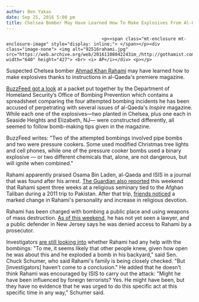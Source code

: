 ```yaml
---
author: Ben Yakas
date: Sep 25, 2016 5:00 pm
title: Chelsea Bomber May Have Learned How To Make Explosives From Al-Qaeda Magazine
---
```


	
										<p><span class="mt-enclosure mt-enclosure-image" style="display: inline;"> </span></p><div class="image-none"> <img alt="92516rahami.jpg" src="https://web.archive.org/web/20161108042243im_/http://gothamist.com/attachments/byakas/92516rahami.jpg" width="640" height="427"> <br> <i> AP</i></div> <p></p>

<p>Suspected Chelsea bomber <a href="https://web.archive.org/web/20161108042243/http://gothamist.com/tags/ahmadkhanrahami">Ahmad Khan Rahami</a> may have learned how to make explosives thanks to instructions in al-Qaeda&apos;s premiere magazine.</p>

<p><a href="https://web.archive.org/web/20161108042243/https://www.buzzfeed.com/alimwatkins/federal-officials-draw-al-qaeda-links-to-alleged-new-york-bo?utm_term=.qfgKL2Vl4#.dkoXABgZw">BuzzFeed got a look</a> at a packet put together by the Department of Homeland Security&#x2019;s Office of Bombing Prevention which contains a spreadsheet comparing the four attempted bombing incidents he has been accused of perpetrating with several issues of al-Qaeda&apos;s <em>Inspire</em> magazine. While each one of the explosives&#x2014;two planted in Chelsea, plus one each in Seaside Heights and Elizabeth, NJ&#x2014; were constructed differently, all seemed to follow bomb-making tips given in the magazine. </p>

<p>BuzzFeed writes: &quot;Two of the attempted bombings involved pipe bombs and two were pressure cookers. Some used modified Christmas tree lights and cell phones, while one of the pressure cooker bombs used a binary explosive &#x2014; or two different chemicals that, alone, are not dangerous, but will ignite when combined.&quot;</p>

<p>Rahami apparently praised Osama Bin Laden, al-Qaeda and ISIS in a journal that was found after his arrest. <a href="https://web.archive.org/web/20161108042243/https://www.theguardian.com/us-news/2016/sep/23/ahmad-khan-rahami-pakistan-taliban-new-york-bombing-terrorism">The Guardian also reported</a> this weekend that Rahami spent three weeks at a religious seminary tied to the Afghan Taliban during a 2011 trip to Pakistan. After that trip, <a href="https://web.archive.org/web/20161108042243/http://gothamist.com/2016/09/19/rahami_friends_shocked.php">friends noticed</a> a marked change in Rahami&apos;s personality and increase in religious devotion.</p>

<p>Rahami has been charged with bombing a public place and using weapons of mass destruction. <a href="https://web.archive.org/web/20161108042243/http://gothamist.com/2016/09/24/public_defender_says_prosecutor_blo.php">As of this weekend</a>, he has not yet seen a lawyer, and a public defender in New Jersey says he was denied access to Rahami by a prosecutor.</p>

<p>Investigators <a href="https://web.archive.org/web/20161108042243/http://nypost.com/2016/09/25/schumer-thinks-people-knew-of-alleged-chelsea-bombers-plan/">are still looking into</a> whether Rahami had any help with the bombings: &quot;To me, it seems likely that other people knew, given how open he was about this and he exploded a bomb in his backyard,&quot; said Sen. Chuck Schumer, who said Rahami&apos;s family is being closely checked. &quot;But [investigators] haven&#x2019;t come to a conclusion.&quot; He added that he doesn&#x2019;t think Rahami was encouraged by ISIS to carry out the attack: &quot;Might he have been influenced by foreign terrorists? Yes. He might have been, but they have no evidence that he was urged to do this specific act at this specific time in any way,&quot; Schumer said.</p>					
										
									
				